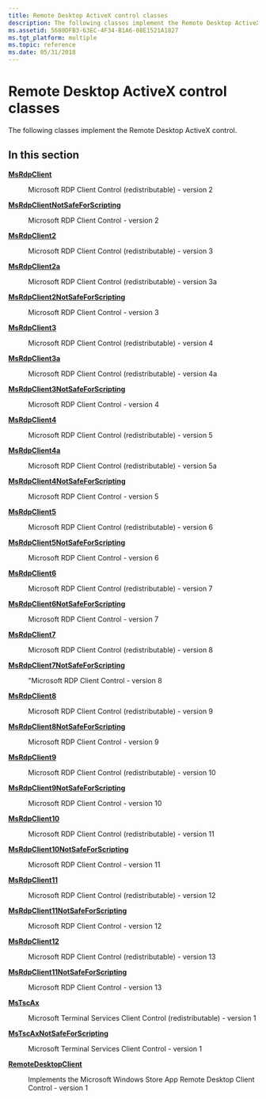 ```yaml
---
title: Remote Desktop ActiveX control classes
description: The following classes implement the Remote Desktop ActiveX control.
ms.assetid: 5680DFB3-63EC-4F34-B1A6-08E1521A1827
ms.tgt_platform: multiple
ms.topic: reference
ms.date: 05/31/2018
---
```


# Remote Desktop ActiveX control classes

The following classes implement the Remote Desktop ActiveX control.

## In this section

<dl> <dt>

[**MsRdpClient**](msrdpclient.md)
</dt> <dd>

Microsoft RDP Client Control (redistributable) - version 2

</dd> <dt>

[**MsRdpClientNotSafeForScripting**](msrdpclientnotsafeforscripting.md)
</dt> <dd>

Microsoft RDP Client Control - version 2

</dd> <dt>

[**MsRdpClient2**](msrdpclient2.md)
</dt> <dd>

Microsoft RDP Client Control (redistributable) - version 3

</dd> <dt>

[**MsRdpClient2a**](msrdpclient2a.md)
</dt> <dd>

Microsoft RDP Client Control (redistributable) - version 3a

</dd> <dt>

[**MsRdpClient2NotSafeForScripting**](msrdpclient2notsafeforscripting.md)
</dt> <dd>

Microsoft RDP Client Control - version 3

</dd> <dt>

[**MsRdpClient3**](msrdpclient3.md)
</dt> <dd>

Microsoft RDP Client Control (redistributable) - version 4

</dd> <dt>

[**MsRdpClient3a**](msrdpclient3a.md)
</dt> <dd>

Microsoft RDP Client Control (redistributable) - version 4a

</dd> <dt>

[**MsRdpClient3NotSafeForScripting**](msrdpclient3notsafeforscripting.md)
</dt> <dd>

Microsoft RDP Client Control - version 4

</dd> <dt>

[**MsRdpClient4**](msrdpclient4.md)
</dt> <dd>

Microsoft RDP Client Control (redistributable) - version 5

</dd> <dt>

[**MsRdpClient4a**](msrdpclient4a.md)
</dt> <dd>

Microsoft RDP Client Control (redistributable) - version 5a

</dd> <dt>

[**MsRdpClient4NotSafeForScripting**](msrdpclient4notsafeforscripting.md)
</dt> <dd>

Microsoft RDP Client Control - version 5

</dd> <dt>

[**MsRdpClient5**](msrdpclient5.md)
</dt> <dd>

Microsoft RDP Client Control (redistributable) - version 6

</dd> <dt>

[**MsRdpClient5NotSafeForScripting**](msrdpclient5notsafeforscripting.md)
</dt> <dd>

Microsoft RDP Client Control - version 6

</dd> <dt>

[**MsRdpClient6**](msrdpclient6.md)
</dt> <dd>

Microsoft RDP Client Control (redistributable) - version 7

</dd> <dt>

[**MsRdpClient6NotSafeForScripting**](msrdpclient6notsafeforscripting.md)
</dt> <dd>

Microsoft RDP Client Control - version 7

</dd> <dt>

[**MsRdpClient7**](msrdpclient7.md)
</dt> <dd>

Microsoft RDP Client Control (redistributable) - version 8

</dd> <dt>

[**MsRdpClient7NotSafeForScripting**](msrdpclient7notsafeforscripting.md)
</dt> <dd>

"Microsoft RDP Client Control - version 8

</dd> <dt>

[**MsRdpClient8**](msrdpclient8.md)
</dt> <dd>

Microsoft RDP Client Control (redistributable) - version 9

</dd> <dt>

[**MsRdpClient8NotSafeForScripting**](msrdpclient8notsafeforscripting.md)
</dt> <dd>

Microsoft RDP Client Control - version 9

</dd> <dt>

[**MsRdpClient9**](msrdpclient9.md)
</dt> <dd>

Microsoft RDP Client Control (redistributable) - version 10

</dd> <dt>

[**MsRdpClient9NotSafeForScripting**](msrdpclient9notsafeforscripting.md)
</dt> <dd>

Microsoft RDP Client Control - version 10

</dd> <dt>

[**MsRdpClient10**](msrdpclient10.md)
</dt> <dd>

Microsoft RDP Client Control (redistributable) - version 11

</dd> <dt>

[**MsRdpClient10NotSafeForScripting**](msrdpclient10notsafeforscripting.md)
</dt> <dd>

Microsoft RDP Client Control - version 11

</dd> <dt>

[**MsRdpClient11**](msrdpclient11.md)
</dt> <dd>

Microsoft RDP Client Control (redistributable) - version 12

</dd> <dt>

[**MsRdpClient11NotSafeForScripting**](msrdpclient11notsafeforscripting.md)
</dt> <dd>

Microsoft RDP Client Control - version 12

</dd> <dt>

[**MsRdpClient12**](msrdpclient12.md)
</dt> <dd>

Microsoft RDP Client Control (redistributable) - version 13

</dd> <dt>

[**MsRdpClient11NotSafeForScripting**](msrdpclient12notsafeforscripting.md)
</dt> <dd>

Microsoft RDP Client Control - version 13

</dd><dt>

[**MsTscAx**](mstscax.md)
</dt> <dd>

Microsoft Terminal Services Client Control (redistributable) - version 1

</dd> <dt>

[**MsTscAxNotSafeForScripting**](mstscaxnotsafeforscripting.md)
</dt> <dd>

Microsoft Terminal Services Client Control - version 1

</dd> <dt>

[**RemoteDesktopClient**](remotedesktopclient.md)
</dt> <dd>

Implements the Microsoft Windows Store App Remote Desktop Client Control - version 1

</dd> </dl>

 

 




